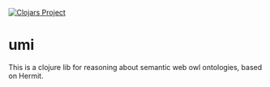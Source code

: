 
[![Clojars Project](https://img.shields.io/clojars/v/umi.svg)](https://clojars.org/umi)

# umi

This is a clojure lib for reasoning about semantic web owl ontologies, based on Hermit.
